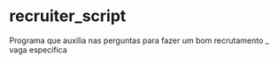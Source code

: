 # recruiter_script
Programa que auxilia nas perguntas para fazer um bom recrutamento _ vaga específica
